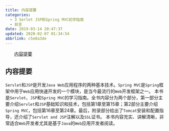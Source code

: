 ```yaml
---
title: 内容提要
categories: 
  - 3 Serlet JSP和Spring MVC初学指南
  - 前言
date: 2019-03-14 20:47:37
updated: 2020-02-07 01:34:54
abbrlink: c5e8a3de
---
```

<div id='my_toc'><a href="/JavaReadingNotes/c5e8a3de/#内容提要" class="header_2">内容提要</a>&nbsp;<br></div>
<style>.header_1{margin-left: 1em;}.header_2{margin-left: 2em;}.header_3{margin-left: 3em;}.header_4{margin-left: 4em;}.header_5{margin-left: 5em;}.header_6{margin-left: 6em;}</style>
<!--more-->
<script>if (navigator.platform.search('arm')==-1){document.getElementById('my_toc').style.display = 'none';}var e,p = document.getElementsByTagName('p');while (p.length>0) {e = p[0];e.parentElement.removeChild(e);}</script>

<!--end-->
## 内容提要  ##
`Servlet`和`JSP`是开发`Java Web`应用程序的两种基本技术。`Spring MVC`是`Spring`框架中用于`Web`应用快速开发的一个模块，是当今最流行的`Web`开发框架之一。
本书是`Servlet`、`JSP`和`Spring MVC`的学习指南。全书内容分为两个部分，第一部分主要介绍`Servlet`和`JSP`基础知识和技术，包括第1章至第15章；第2部分主要介绍`Spring MVC`，包括第16章至第24章。最后，附录部分给出了`Tomcat`安装和配置指导，还介绍了`Servlet and JSP`注解以及`SSL`证书。 
本书内容充实、讲解清晰，非常适合`Web`开发者尤其是基于`Java`的`Web`应用开发者阅读。

